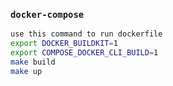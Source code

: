 ### `docker-compose`

```bash
use this command to run dockerfile
export DOCKER_BUILDKIT=1
export COMPOSE_DOCKER_CLI_BUILD=1
make build
make up